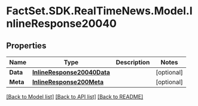 # FactSet.SDK.RealTimeNews.Model.InlineResponse20040

## Properties

Name | Type | Description | Notes
------------ | ------------- | ------------- | -------------
**Data** | [**InlineResponse20040Data**](InlineResponse20040Data.md) |  | [optional] 
**Meta** | [**InlineResponse200Meta**](InlineResponse200Meta.md) |  | [optional] 

[[Back to Model list]](../README.md#documentation-for-models) [[Back to API list]](../README.md#documentation-for-api-endpoints) [[Back to README]](../README.md)

